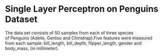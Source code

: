 # Single Layer Perceptron on Penguins Dataset 
The data set consists of 50 samples from each of three species of Penguins (Adelie, Gentoo and Chinstrap).Five features were measured from each sample: bill_length, bill_depth, flipper_length, gender and body_mass, (in millimeter).
